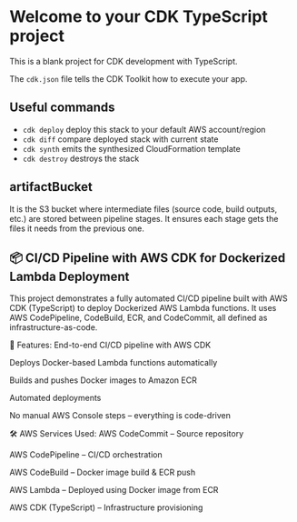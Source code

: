 # Welcome to your CDK TypeScript project

This is a blank project for CDK development with TypeScript.

The `cdk.json` file tells the CDK Toolkit how to execute your app.

## Useful commands

* `cdk deploy`  deploy this stack to your default AWS account/region
* `cdk diff`    compare deployed stack with current state
* `cdk synth`   emits the synthesized CloudFormation template
* `cdk destroy` destroys the stack


## artifactBucket  
It is the S3 bucket where intermediate files (source code, build outputs, etc.) are stored between pipeline stages. It ensures each stage gets the files it needs from the previous one.


## 📦 CI/CD Pipeline with AWS CDK for Dockerized Lambda Deployment
This project demonstrates a fully automated CI/CD pipeline built with AWS CDK (TypeScript) to deploy Dockerized AWS Lambda functions. It uses AWS CodePipeline, CodeBuild, ECR, and CodeCommit, all defined as infrastructure-as-code.

🚀 Features:
End-to-end CI/CD pipeline with AWS CDK

Deploys Docker-based Lambda functions automatically

Builds and pushes Docker images to Amazon ECR

Automated deployments

No manual AWS Console steps – everything is code-driven

🛠️ AWS Services Used:
AWS CodeCommit – Source repository

AWS CodePipeline – CI/CD orchestration

AWS CodeBuild – Docker image build & ECR push

AWS Lambda – Deployed using Docker image from ECR

AWS CDK (TypeScript) – Infrastructure provisioning